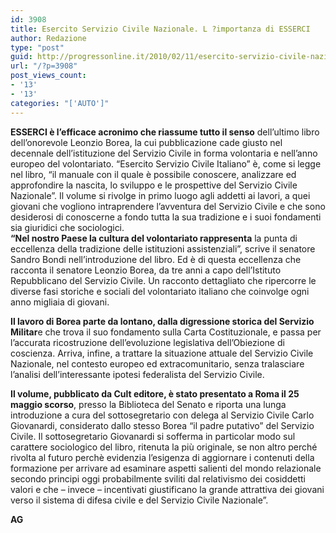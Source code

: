 ```yaml
---
id: 3908
title: Esercito Servizio Civile Nazionale. L ?importanza di ESSERCI
author: Redazione
type: "post"
guid: http://progressonline.it/2010/02/11/esercito-servizio-civile-nazionale-limportanza-di-esserci/
url: "/?p=3908"
post_views_count:
- '13'
- '13'
categories: "['AUTO']"
---
```


**ESSERCI è l’efficace acronimo che riassume tutto il senso** dell’ultimo libro dell’onorevole Leonzio Borea, la cui pubblicazione cade giusto nel decennale dell’istituzione del Servizio Civile in forma volontaria e nell’anno europeo del volontariato. “Esercito Servizio Civile Italiano” è, come si legge nel libro, “il manuale con il quale è possibile conoscere, analizzare ed approfondire la nascita, lo sviluppo e le prospettive del Servizio Civile Nazionale”. Il volume si rivolge in primo luogo agli addetti ai lavori, a quei giovani che vogliono intraprendere l’avventura del Servizio Civile e che sono desiderosi di conoscerne a fondo tutta la sua tradizione e i suoi fondamenti sia giuridici che sociologici.  
 **“Nel nostro Paese la cultura del volontariato rappresenta** la punta di eccellenza della tradizione delle istituzioni assistenziali”, scrive il senatore Sandro Bondi nell’introduzione del libro. Ed è di questa eccellenza che racconta il senatore Leonzio Borea, da tre anni a capo dell’Istituto Repubblicano del Servizio Civile. Un racconto dettagliato che ripercorre le diverse fasi storiche e sociali del volontariato italiano che coinvolge ogni anno migliaia di giovani.

**Il lavoro di Borea parte da lontano, dalla digressione storica del Servizio Militar**e che trova il suo fondamento sulla Carta Costituzionale, e passa per l’accurata ricostruzione dell’evoluzione legislativa dell’Obiezione di coscienza. Arriva, infine, a trattare la situazione attuale del Servizio Civile Nazionale, nel contesto europeo ed extracomunitario, senza tralasciare l’analisi dell’interessante ipotesi federalista del Servizio Civile.

**Il volume, pubblicato da Cult editore, è stato presentato a Roma il 25 maggio scorso**, presso la Biblioteca del Senato e riporta una lunga introduzione a cura del sottosegretario con delega al Servizio Civile Carlo Giovanardi, considerato dallo stesso Borea “il padre putativo” del Servizio Civile. Il sottosegretario Giovanardi si sofferma in particolar modo sul carattere sociologico del libro, ritenuta la più originale, se non altro perché rivolta al futuro perchè evidenzia l’esigenza di aggiornare i contenuti della formazione per arrivare ad esaminare aspetti salienti del mondo relazionale secondo principi oggi probabilmente sviliti dal relativismo dei cosiddetti valori e che – invece – incentivati giustificano la grande attrattiva dei giovani verso il sistema di difesa civile e del Servizio Civile Nazionale”.

**AG**